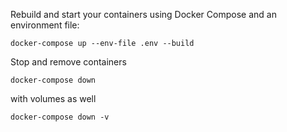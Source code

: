 Rebuild and start your containers using Docker Compose and an environment file:

```shell
docker-compose up --env-file .env --build
```

Stop and remove containers

```shell
docker-compose down
```

with volumes as well

```shell
docker-compose down -v
```
